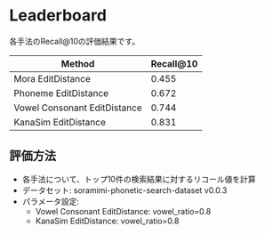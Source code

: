 # Leaderboard

各手法のRecall@10の評価結果です。

| Method | Recall@10 |
|--------|-----------|
| Mora EditDistance | 0.455 |
| Phoneme EditDistance | 0.672 |
| Vowel Consonant EditDistance | 0.744 |
| KanaSim EditDistance | 0.831 |

## 評価方法
- 各手法について、トップ10件の検索結果に対するリコール値を計算
- データセット: soramimi-phonetic-search-dataset v0.0.3
- パラメータ設定:
  - Vowel Consonant EditDistance: vowel_ratio=0.8
  - KanaSim EditDistance: vowel_ratio=0.8 